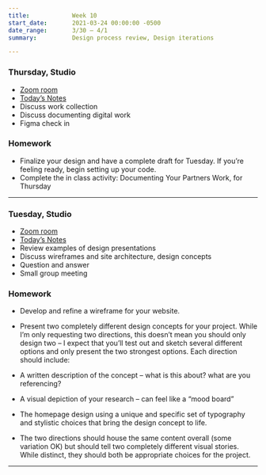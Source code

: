 ```yaml
---
title:            Week 10
start_date:       2021-03-24 00:00:00 -0500
date_range:       3/30 – 4/1
summary:          Design process review, Design iterations

---
```


### Thursday, Studio
- [Zoom room](https://newschool.zoom.us/my/nikafisher)
- [Today&rsquo;s Notes](https://paper.dropbox.com/doc/Parsons-Week-10b-Elastic-Collections-Continue-Sophomore-Work-Collection-Documenting-Work--BH9BFnBx8_CTTGzZjYs2vNS4AQ-fUKXyRNAmXZAiOnM8IZwG)
- Discuss work collection
- Discuss documenting digital work
- Figma check in

### Homework
- Finalize your design and have a complete draft for Tuesday. If you&rsquo;re feeling ready, begin setting up your code.
- Complete the in class activity: Documenting Your Partners Work, for Thursday

---


### Tuesday, Studio
- [Zoom room](https://newschool.zoom.us/my/nikafisher)
- [Today&rsquo;s Notes](https://paper.dropbox.com/doc/Parsons-Week-10a-Elastic-Collections-Continue--BHxA78rM5BgM1jPKVIWxs~cHAQ-ZnwUnSCUIMLhozwdBLb4P)
- Review examples of design presentations
- Discuss wireframes and site architecture, design concepts
- Question and answer
- Small group meeting

### Homework
- Develop and refine a wireframe for your website.
- Present two completely different design concepts for your project. While I’m only requesting two directions, this doesn’t mean you should only design two – I expect that you’ll test out and sketch several different options and only present the two strongest options. Each direction should include:

- A written description of the concept – what is this about? what are you referencing?
- A visual depiction of your research – can feel like a “mood board”
- The homepage design using a unique and specific set of typography and stylistic choices that bring the design concept to life.
- The two directions should house the same content overall (some variation OK) but should tell two completely different visual stories. While distinct, they should both be appropriate choices for the project.

---
